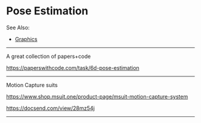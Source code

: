 # Pose Estimation

See Also:

 - [Graphics](Graphics.md)
 
---

A great collection of papers+code

https://paperswithcode.com/task/6d-pose-estimation

---

Motion Capture suits

https://www.shop.msuit.one/product-page/msuit-motion-capture-system

https://docsend.com/view/28mz54j

---